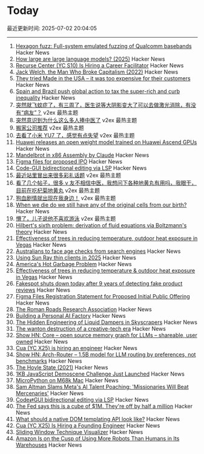# Today

最近更新时间: 2025-07-02 20:04:05

--- 
1. [Hexagon fuzz: Full-system emulated fuzzing of Qualcomm basebands](https://www.srlabs.de/blog-post/hexagon-fuzz-full-system-emulated-fuzzing-of-qualcomm-basebands) Hacker News
2. [How large are large language models? (2025)](https://gist.github.com/rain-1/cf0419958250d15893d8873682492c3e) Hacker News
3. [Recurse Center (YC S10) Is Hiring a Career Facilitator](https://recurse.notion.site/Career-Facilitator-22300db231b580ba9190df9d5e480080) Hacker News
4. [Jack Welch, the Man Who Broke Capitalism (2022)](https://www.forbes.com/sites/kylewestaway/2022/05/31/jack-welch-the-man-who-broke-capitalism/) Hacker News
5. [They tried Made in the USA – it was too expensive for their customers](https://www.reuters.com/business/they-tried-made-usa-it-was-too-expensive-their-customers-2025-07-02/) Hacker News
6. [Spain and Brazil push global action to tax the super-rich and curb inequality](https://news.un.org/en/story/2025/07/1165146) Hacker News
7. [突然就飞蚊症了，有三周了，医生说等大阴影变大了可以去做激光消除，有没有“病友”？](https://www.v2ex.com/t/1142436) v2ex 最热主题
8. [突然意识到为什么这么多人捧中医了](https://www.v2ex.com/t/1142410) v2ex 最热主题
9. [搬家公司推荐](https://www.v2ex.com/t/1142384) v2ex 最热主题
10. [去看了小米 YU7 了，感觉有点失望](https://www.v2ex.com/t/1142380) v2ex 最热主题
11. [Huawei releases an open weight model trained on Huawei Ascend GPUs](https://arxiv.org/abs/2505.21411) Hacker News
12. [Mandelbrot in x86 Assembly by Claude](https://simonwillison.net/2025/Jul/2/mandelbrot-in-x86-assembly-by-claude/) Hacker News
13. [Figma files for proposed IPO](https://www.figma.com/blog/s1-public/) Hacker News
14. [Code-GUI bidirectional editing via LSP](https://jamesbvaughan.com/bidirectional-editing/) Hacker News
15. [最近站里冒出来很多彩礼话题](https://www.v2ex.com/t/1142391) v2ex 最热主题
16. [看了几个帖子，很多 v 友不相信中医，我想问下各种地黄丸有用吗，我眼干，目前在吃杞菊地黄丸](https://www.v2ex.com/t/1142383) v2ex 最热主题
17. [狗血剧情就出现在我身边！](https://www.v2ex.com/t/1142368) v2ex 最热主题
18. [When we die do we still have any of the original cells from our birth?](https://www.quora.com/When-we-die-do-we-still-have-any-of-the-original-cells-from-our-birth) Hacker News
19. [懵了，儿子说他不喜欢游泳](https://www.v2ex.com/t/1142395) v2ex 最热主题
20. [Hilbert's sixth problem: derivation of fluid equations via Boltzmann's theory](https://arxiv.org/abs/2503.01800) Hacker News
21. [Effectiveness of trees in reducing temperature, outdoor heat exposure in Vegas](https://iopscience.iop.org/article/10.1088/2752-5295/ade17d) Hacker News
22. [Australians to face age checks from search engines](https://ia.acs.org.au/article/2025/australians-to-face-age-checks-from-search-engines.html) Hacker News
23. [Using Sun Ray thin clients in 2025](https://catstret.ch/202506/sun-ray-shenanigans/) Hacker News
24. [America's Hot Garbage Problem](https://www.bloomberg.com/graphics/2025-america-hot-garbage-problem-toxic-landfills) Hacker News
25. [Effectiveness of trees in reducing temperature & outdoor heat exposure in Vegas](https://iopscience.iop.org/article/10.1088/2752-5295/ade17d) Hacker News
26. [Fakespot shuts down today after 9 years of detecting fake product reviews](https://blog.truestar.pro/fakespot-shuts-down/) Hacker News
27. [Figma Files Registration Statement for Proposed Initial Public Offering](https://www.figma.com/blog/s1-public/) Hacker News
28. [The Roman Roads Research Association](https://www.romanroads.org/) Hacker News
29. [Building a Personal AI Factory](https://www.john-rush.com/posts/ai-20250701.html) Hacker News
30. [The Hidden Engineering of Liquid Dampers in Skyscrapers](https://practical.engineering/blog/2025/7/1/the-hidden-engineering-of-liquid-dampers-in-skyscrapers) Hacker News
31. [The wanton destruction of a creative-tech era](https://blog.greg.technology/2025/06/30/fastly.html) Hacker News
32. [Show HN: Core – open source memory graph for LLMs – shareable, user owned](https://github.com/RedPlanetHQ/core) Hacker News
33. [Cua (YC X25) is hiring an engineer](https://www.ycombinator.com/companies/cua/jobs/dIskIB1-founding-engineer-cua-yc-x25) Hacker News
34. [Show HN: Arch-Router – 1.5B model for LLM routing by preferences, not benchmarks](https://news.ycombinator.com/item?id=44436031) Hacker News
35. [The Hoyle State (2021)](https://johncarlosbaez.wordpress.com/2021/02/04/the-hoyle-state/) Hacker News
36. [1KB JavaScript Demoscene Challenge Just Launched](https://news.ycombinator.com/item?id=44436838) Hacker News
37. [MicroPython on M68k Mac](https://social.afront.org/@stylus/114749858767978151) Hacker News
38. [Sam Altman Slams Meta's AI Talent Poaching: 'Missionaries Will Beat Mercenaries'](https://www.wired.com/story/sam-altman-meta-ai-talent-poaching-spree-leaked-messages/) Hacker News
39. [Code⇄GUI bidirectional editing via LSP](https://jamesbvaughan.com/bidirectional-editing/) Hacker News
40. [The Fed says this is a cube of $1M. They're off by half a million](https://calvin.sh/blog/fed-lie/) Hacker News
41. [What should a native DOM templating API look like?](https://justinfagnani.com/2025/06/30/what-should-a-dom-templating-api-look-like/) Hacker News
42. [Cua (YC X25) Is Hiring a Founding Engineer](https://www.ycombinator.com/companies/cua/jobs/dIskIB1-founding-engineer-cua-yc-x25) Hacker News
43. [Sliding Window Technique Visualizer](https://sliding-window-visualizer-bryanneumann.replit.app/) Hacker News
44. [Amazon Is on the Cusp of Using More Robots Than Humans in Its Warehouses](https://www.wsj.com/tech/amazon-warehouse-robots-automation-942b814f) Hacker News
